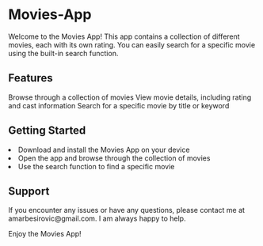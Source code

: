 # Movies-App

Welcome to the Movies App! This app contains a collection of different movies, each with its own rating. You can easily search for a specific movie using the built-in search function.

<h2>Features</h2>
Browse through a collection of movies
View movie details, including rating and cast information
Search for a specific movie by title or keyword

<h2>Getting Started</h2>
<li>Download and install the Movies App on your device</li>
<li>Open the app and browse through the collection of movies</li>
<li>Use the search function to find a specific movie</li>

<h2>Support</h2>
If you encounter any issues or have any questions, please contact me at amarbesirovic@gmail.com. I am always happy to help.

Enjoy the Movies App!
